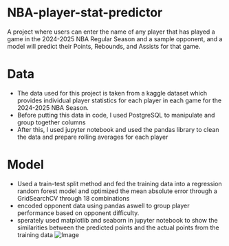 # NBA-player-stat-predictor
A project where users can enter the name of any player that has played a game in the 2024-2025 NBA Regular Season and a sample opponent, and a model will predict their Points, Rebounds, and Assists for that game.

# Data
- The data used for this project is taken from a kaggle dataset which provides individual player statistics for each player in each game for the 2024-2025 NBA Season.
- Before putting this data in code, I used PostgreSQL to manipulate and group together columns
- After this, I used jupyter notebook and used the pandas library to clean the data and prepare rolling averages for each player

# Model
- Used a train-test split method and fed the training data into a regression random forest model and optimized the mean absolute error through a GridSearchCV through 18 combinations
- encoded opponent data using pandas aswell to group player performance based on opponent difficulty.
- sperately used matplotlib and seaborn in jupyter notebook to show the similarities between the predicted points and the actual points from the training data
![Image](https://github.com/user-attachments/assets/6da41622-d21c-4760-8146-6379dbbcb9b4)
